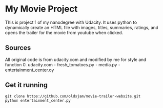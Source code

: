 My Movie Project
=============

This is project 1 of my nanodegree with Udacity.
It uses python to dynamically create an HTML file with images, titles, summaries, ratings, and opens the trailer for the movie from youtube when clicked.


Sources
--------

All original code is from udacity.com and modified by me for style and function
0. udacity.com
	- fresh_tomatoes.py
	- media.py
	- entertainment_center.oy

Get it running
-------

```
git clone https://github.com/oldsjam/movie-trailer-website.git
python entertainment_center.py
```
